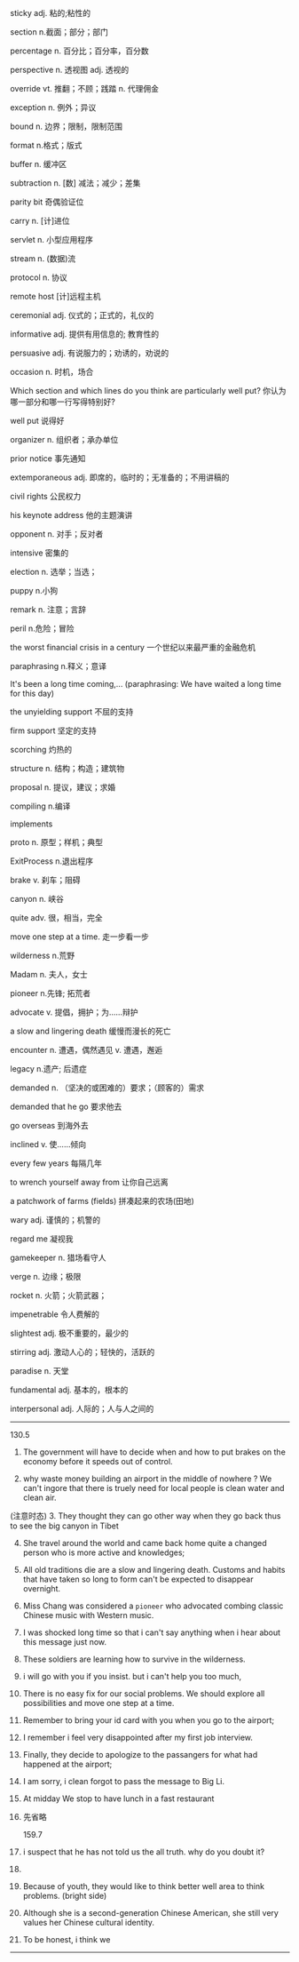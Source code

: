 sticky adj. 粘的;粘性的

section n.截面；部分；部门

percentage n. 百分比；百分率，百分数

perspective n. 透视图 adj. 透视的

override vt. 推翻；不顾；践踏 n. 代理佣金

exception n. 例外；异议

bound n. 边界；限制，限制范围

format n.格式；版式

buffer n. 缓冲区

subtraction n. [数] 减法；减少；差集

parity bit 奇偶验证位

carry n. [计]进位

servlet n. 小型应用程序

stream n. (数据)流

protocol n. 协议

remote host [计]远程主机

ceremonial adj. 仪式的；正式的，礼仪的

informative adj. 提供有用信息的; 教育性的

persuasive adj. 有说服力的；劝诱的，劝说的

occasion n. 时机，场合

Which section and which lines do you think are particularly well put? 你认为哪一部分和哪一行写得特别好?

well put 说得好

organizer n. 组织者；承办单位

prior notice 事先通知

extemporaneous adj. 即席的，临时的；无准备的；不用讲稿的

civil rights 公民权力

his keynote address 他的主题演讲

opponent n. 对手；反对者

intensive 密集的

election n. 选举；当选；

puppy n.小狗

remark n. 注意；言辞

peril n.危险；冒险

the worst financial crisis in a century 一个世纪以来最严重的金融危机

paraphrasing n.释义；意译

It's been a long time coming,...
(paraphrasing: We have waited a long time for this day)

the unyielding support 不屈的支持

firm support 坚定的支持

scorching 灼热的

structure n. 结构；构造；建筑物

proposal n. 提议，建议；求婚

compiling n.编译

implements

proto n. 原型；样机；典型

ExitProcess n.退出程序

brake v. 刹车；阻碍

canyon n. 峡谷

quite adv. 很，相当，完全

move one step at a time. 走一步看一步

wilderness n.荒野

Madam n. 夫人，女士

pioneer n.先锋; 拓荒者

advocate v. 提倡，拥护；为……辩护

a slow and lingering death 缓慢而漫长的死亡

encounter n. 遭遇，偶然遇见 v. 遭遇，邂逅

legacy n.遗产; 后遗症

demanded n. （坚决的或困难的）要求；（顾客的）需求

demanded that he go 要求他去

go overseas 到海外去

inclined v. 使……倾向

every few years 每隔几年

to wrench yourself away from 让你自己远离

a patchwork of farms (fields) 拼凑起来的农场(田地)

wary adj. 谨慎的；机警的

regard me 凝视我

gamekeeper n. 猎场看守人

verge n. 边缘；极限

rocket n. 火箭；火箭武器；

impenetrable 令人费解的

slightest adj. 极不重要的，最少的

stirring adj. 激动人心的；轻快的，活跃的

paradise n. 天堂

fundamental adj. 基本的，根本的

interpersonal adj. 人际的；人与人之间的

---

130.5

1. The government will have to decide when and how to put brakes on the economy before it speeds out of control.

2. why waste money building an airport in the middle of nowhere ? We can't ingore that there is truely need for local people is clean water and clean air.

(注意时态) 3. They thought they can go other way when they go back thus to see the big canyon in Tibet

4. She travel around the world and came back home quite a changed person who is more active and knowledges;

5. All old traditions die are a slow and lingering death. Customs and habits that have taken so long to form can't be expected to disappear overnight.

6. Miss Chang was considered a `pioneer` who advocated combing classic Chinese music with Western music.

7. I was shocked long time so that i can't say anything when i hear about this message just now.

8. These soldiers are learning how to survive in the wilderness.

9. i will go with you if you insist. but i can't help you too much,

10. There is no easy fix for our social problems. We should explore all possibilities and move one step at a time.
11. Remember to bring your id card with you when you go to the airport;

12. I remember i feel very disappointed after my first job interview.

13. Finally, they decide to apologize to the passangers for what had happened at the airport;

14. I am sorry, i clean forgot to pass the message to Big Li.

15. At midday We stop to have lunch in a fast restaurant

16. 先省略

    159.7

17. i suspect that he has not told us the all truth. why do you doubt it?
18.
19. Because of youth, they would like to think better well area to think problems. (bright side)
20. Although she is a second-generation Chinese American, she still very values her Chinese cultural identity.

21. To be honest, i think we

---
